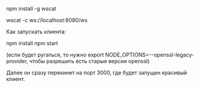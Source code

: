 npm install -g wscat

wscat -c ws://localhost:8080/ws

Как запускать клиента:

npm install npm start

(если будет ругаться, то нужно export NODE_OPTIONS=--openssl-legacy-provider, чтобы разрешить есть старые версии openssl)

Далее он сразу перекинет на порт 3000, где будет запущен красивый клиент.